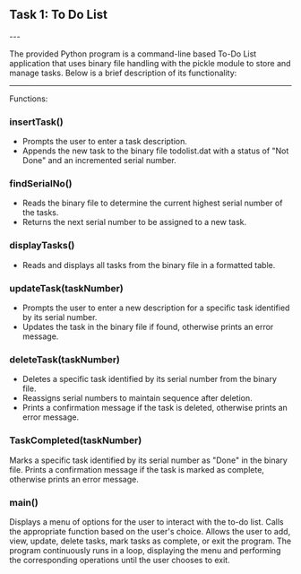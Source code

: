 <h2> Task 1: To Do List </h2>
---

The provided Python program is a command-line based To-Do List application that uses binary file handling with the pickle module to store and manage tasks. Below is a brief description of its functionality:

---

Functions:

<h3> insertTask() </h3>

- Prompts the user to enter a task description.
- Appends the new task to the binary file todolist.dat with a status of "Not Done" and an incremented serial number.

<h3> findSerialNo() </h3>

- Reads the binary file to determine the current highest serial number of the tasks.
- Returns the next serial number to be assigned to a new task.

<h3> displayTasks() </h3>

- Reads and displays all tasks from the binary file in a formatted table.

<h3> updateTask(taskNumber) </h3>

- Prompts the user to enter a new description for a specific task identified by its serial number.
- Updates the task in the binary file if found, otherwise prints an error message.

<h3> deleteTask(taskNumber) </h3>

- Deletes a specific task identified by its serial number from the binary file.
- Reassigns serial numbers to maintain sequence after deletion.
- Prints a confirmation message if the task is deleted, otherwise prints an error message.

<h3>TaskCompleted(taskNumber) </h3>

Marks a specific task identified by its serial number as "Done" in the binary file.
Prints a confirmation message if the task is marked as complete, otherwise prints an error message.

<h3> main() </h3>

Displays a menu of options for the user to interact with the to-do list.
Calls the appropriate function based on the user's choice.
Allows the user to add, view, update, delete tasks, mark tasks as complete, or exit the program.
The program continuously runs in a loop, displaying the menu and performing the corresponding operations until the user chooses to exit.
